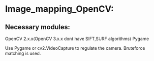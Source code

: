 # Image_mapping_OpenCV:

## Necessary modules:
OpenCV 2.x.x(OpenCV 3.x.x dont have SIFT,SURF algorithms)
Pygame


Use Pygame or cv2.VideoCapture to regulate the camera.
Bruteforce matching is used.
